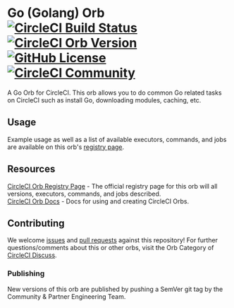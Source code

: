 # Go (Golang) Orb [![CircleCI Build Status](https://circleci.com/gh/CircleCI-Public/go-orb.svg?style=shield "CircleCI Build Status")](https://circleci.com/gh/CircleCI-Public/go-orb) [![CircleCI Orb Version](https://badges.circleci.com/orbs/circleci/go.svg)][reg-page] [![GitHub License](https://img.shields.io/badge/license-MIT-lightgrey.svg)](https://github.com/CircleCI-Public/go-orb/blob/master/LICENSE) [![CircleCI Community](https://img.shields.io/badge/community-CircleCI%20Discuss-343434.svg)](https://discuss.circleci.com/c/ecosystem/orbs)

A Go Orb for CircleCI.
This orb allows you to do common Go related tasks on CircleCI such as install Go, downloading modules, caching, etc.


## Usage

Example usage as well as a list of available executors, commands, and jobs are available on this orb's [registry page][reg-page].


## Resources

[CircleCI Orb Registry Page][reg-page] - The official registry page for this orb will all versions, executors, commands, and jobs described.  
[CircleCI Orb Docs](https://circleci.com/docs/2.0/orb-intro/#section=configuration) - Docs for using and creating CircleCI Orbs.  


## Contributing
We welcome [issues](https://github.com/CircleCI-Public/go-orb/issues) and [pull requests](https://github.com/CircleCI-Public/go-orb/pulls) against this repository!
For further questions/comments about this or other orbs, visit the Orb Category of [CircleCI Discuss](https://discuss.circleci.com/c/orbs).

### Publishing

New versions of this orb are published by pushing a SemVer git tag by the Community & Partner Engineering Team.



[reg-page]: https://circleci.com/orbs/registry/orb/circleci/go
